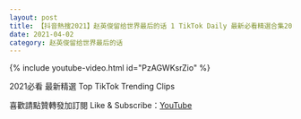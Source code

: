 ```yaml
---
layout: post
title: 【抖音熱搜2021】赵英俊留给世界最后的话 1 TikTok Daily 最新必看精選合集2021 04 02
date: 2021-04-02
category: 赵英俊留给世界最后的话
---
```


{% include youtube-video.html id="PzAGWKsrZio" %}

2021必看 最新精選 Top TikTok Trending Clips

喜歡請點贊轉發加訂閱 Like & Subscribe：[YouTube](https://www.youtube.com/channel/UCAoR7VcanIPd04uEq_GIylA/videos)

